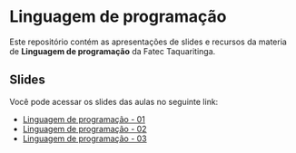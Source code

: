 # Linguagem de programação

Este repositório contém as apresentações de slides e recursos da materia de **Linguagem de programação** da Fatec Taquaritinga.

## Slides

Você pode acessar os slides das aulas no seguinte link:

- [Linguagem de programação - 01](https://itorisaias.github.io/Fatectq-linguagem-de-programacao/01)
- [Linguagem de programação - 02](https://itorisaias.github.io/Fatectq-linguagem-de-programacao/02)
- [Linguagem de programação - 03](https://itorisaias.github.io/Fatectq-linguagem-de-programacao/03)
